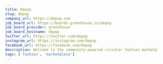 ```yaml
---
title: Depop
slug: depop
company_url: https://depop.com
job_board_url: https://boards.greenhouse.io/depop
job_board_provider: greenhouse
job_board_hostname: depop
twitter_url: https://twitter.com/depop
instagram_url: https://instagram.com/depop
facebook_url: https://facebook.com/depop
description: Welcome to the community-powered circular fashion marketplace.
tags: ['fashion', 'marketplace']
---
```

